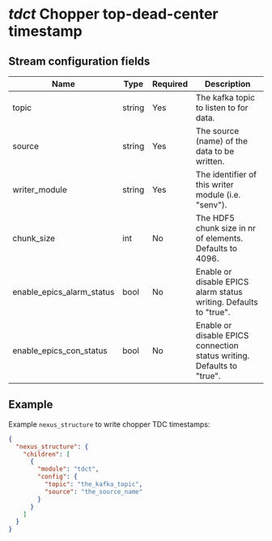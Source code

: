 # *tdct* Chopper top-dead-center timestamp

## Stream configuration fields

|Name|Type|Required|Description|
---|---|---|---|
topic|string|Yes|The kafka topic to listen to for data.|
source|string|Yes|The source (name) of the data to be written.|
writer_module|string|Yes|The identifier of this writer module (i.e. "senv").|
chunk_size|int|No|The HDF5 chunk size in nr of elements. Defaults to 4096.|
enable_epics_alarm_status|bool|No|Enable or disable EPICS alarm status writing. Defaults to "true".|
enable_epics_con_status|bool|No|Enable or disable EPICS connection status writing. Defaults to "true".|

## Example

Example `nexus_structure` to write chopper TDC timestamps:

```json
{
  "nexus_structure": {
    "children": [
      {
        "module": "tdct",
        "config": {
          "topic": "the_kafka_topic",
          "source": "the_source_name"
        }
      }
    ]
  }
}
```

